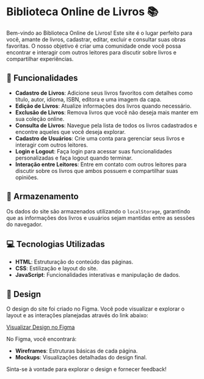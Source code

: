 # Biblioteca Online de Livros 📚

Bem-vindo ao Biblioteca Online de Livros! Este site é o lugar perfeito para você, amante de livros, cadastrar, editar, excluir e consultar suas obras favoritas. O nosso objetivo é criar uma comunidade onde você possa encontrar e interagir com outros leitores para discutir sobre livros e compartilhar experiências.

## 🚀 Funcionalidades

- **Cadastro de Livros**: Adicione seus livros favoritos com detalhes como título, autor, idioma, ISBN, editora e uma imagem da capa.
- **Edição de Livros**: Atualize informações dos livros quando necessário.
- **Exclusão de Livros**: Remova livros que você não deseja mais manter em sua coleção online.
- **Consulta de Livros**: Navegue pela lista de todos os livros cadastrados e encontre aqueles que você deseja explorar.
- **Cadastro de Usuários**: Crie uma conta para gerenciar seus livros e interagir com outros leitores.
- **Login e Logout**: Faça login para acessar suas funcionalidades personalizadas e faça logout quando terminar.
- **Interação entre Leitores**: Entre em contato com outros leitores para discutir sobre os livros que ambos possuem e compartilhar suas opiniões.

## 💾 Armazenamento

Os dados do site são armazenados utilizando o `localStorage`, garantindo que as informações dos livros e usuários sejam mantidas entre as sessões do navegador.

## 💻 Tecnologias Utilizadas

- **HTML**: Estruturação do conteúdo das páginas.
- **CSS**: Estilização e layout do site.
- **JavaScript**: Funcionalidades interativas e manipulação de dados.

## 🎨 Design

O design do site foi criado no Figma. Você pode visualizar e explorar o layout e as interações planejadas através do link abaixo:

[Visualizar Design no Figma](https://www.figma.com/design/T1ITqM354mPA4IM7m1U4Dq/Book_Chat?t=4mx4Q1RSdCWUeba7-1)

No Figma, você encontrará:

- **Wireframes**: Estruturas básicas de cada página.
- **Mockups**: Visualizações detalhadas do design final.

Sinta-se à vontade para explorar o design e fornecer feedback!
